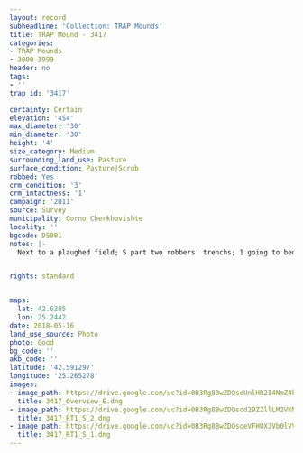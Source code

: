 ```yaml
---
layout: record
subheadline: 'Collection: TRAP Mounds'
title: TRAP Mound - 3417
categories:
- TRAP Mounds
- 3000-3999
header: no
tags:
- ''
trap_id: '3417'

certainty: Certain
elevation: '454'
max_diameter: '30'
min_diameter: '30'
height: '4'
size_category: Medium
surrounding_land_use: Pasture
surface_condition: Pasture|Scrub
robbed: Yes
crm_condition: '3'
crm_intactness: '1'
campaign: '2011'
source: Survey
municipality: Gorno Cherkhovishte
locality: ''
bgcode: DS001
notes: |-
  Next to a plaughed field; S part two robbers' trenchs; 1 going to bedrock.


rights: standard


maps:
  lat: 42.6285
  lon: 25.2442
date: 2018-05-16
land_use_source: Photo
photo: Good
bg_code: ''
akb_code: ''
latitude: '42.591297'
longitude: '25.265278'
images:
- image_path: https://drive.google.com/uc?id=0B3Rg88wZDQscUnlHR2I4NmZ4bXM
  title: 3417_Overview_E.dng
- image_path: https://drive.google.com/uc?id=0B3Rg88wZDQscd29ZZllLM2VKNWs
  title: 3417_RT1_S_2.dng
- image_path: https://drive.google.com/uc?id=0B3Rg88wZDQsceVFHUXJVb0lVVXM
  title: 3417_RT1_S_1.dng
---
```


